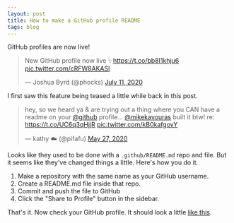 ```yaml
---
layout: post
title: How to make a GitHub profile README
tags: blog
---
```


GitHub profiles are now live!

<blockquote class="twitter-tweet"><p lang="en" dir="ltr">New GitHub profile now live ✨<a href="https://t.co/bb8I1khju6">https://t.co/bb8I1khju6</a> <a href="https://t.co/cRFW8AKASl">pic.twitter.com/cRFW8AKASl</a></p>&mdash; Joshua Byrd (@phocks) <a href="https://twitter.com/phocks/status/1281883959140335617?ref_src=twsrc%5Etfw">July 11, 2020</a></blockquote> <script async src="https://platform.twitter.com/widgets.js" charset="utf-8"></script>

I first saw this feature being teased a little while back in this post.

<blockquote class="twitter-tweet"><p lang="en" dir="ltr">hey, so we heard ya &amp; are trying out a thing where you CAN have a readme on your <a href="https://twitter.com/github?ref_src=twsrc%5Etfw">@github</a> profile... <a href="https://twitter.com/mikekavouras?ref_src=twsrc%5Etfw">@mikekavouras</a> built it btw! re: <a href="https://t.co/UC6q3qHjjR">https://t.co/UC6q3qHjjR</a> <a href="https://t.co/kB0kafgovY">pic.twitter.com/kB0kafgovY</a></p>&mdash; kathy ☁️ (@pifafu) <a href="https://twitter.com/pifafu/status/1265773172520914944?ref_src=twsrc%5Etfw">May 27, 2020</a></blockquote> <script async src="https://platform.twitter.com/widgets.js" charset="utf-8"></script> 

Looks like they used to be done with a `.github/README.md` repo and file. But it seems like they've changed things a little. Here's how you do it.

1. Make a repository with the same name as your GitHub username.
2. Create a README.md file inside that repo.
3. Commit and push the file to GitHub
4. Click the "Share to Profile" button in the sidebar.

That's it. Now check your GitHub profile. It should look a little [like this](https://github.com/phocks).
